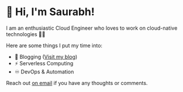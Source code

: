 # 👋 Hi, I'm Saurabh!

<!--
**srs2210/srs2210** is a ✨ _special_ ✨ repository because its `README.md` (this file) appears on your GitHub profile.

Here are some ideas to get you started:

- 🔭 I’m currently working on ...
- 🌱 I’m currently learning ...
- 👯 I’m looking to collaborate on ...
- 🤔 I’m looking for help with ...
- 💬 Ask me about ...
- 📫 How to reach me: ...
- 😄 Pronouns: ...
- ⚡ Fun fact: ...
-->

I am an enthusiastic Cloud Engineer who loves to work on cloud-native technologies 👨‍💻

Here are some things I put my time into:
- 📝 Blogging ([Visit my blog](https://dev.to/srs2210))
- ⚡️ Serverless Computing
- ♾️ DevOps & Automation

Reach out [on email](mailto:shivgundesaurabh@gmail.com) if you have any thoughts or comments.
